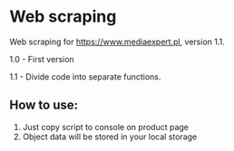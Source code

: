 # Web scraping
 Web scraping for https://www.mediaexpert.pl, version 1.1.
 
 1.0 - First version 
 
 1.1 - Divide code into separate functions. 

## How to use:
1. Just copy script to console on product page
2. Object data will be stored in your local storage

